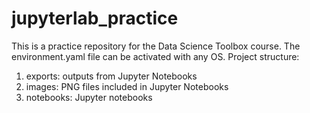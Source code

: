 # jupyterlab_practice
This is a practice repository for the Data Science Toolbox course.
The environment.yaml file can be activated with any OS.
Project structure:
1. exports: outputs from Jupyter Notebooks
2. images: PNG files included in Jupyter Notebooks
3. notebooks: Jupyter notebooks